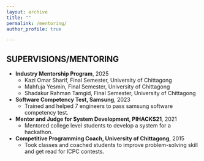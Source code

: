 ```yaml
---
layout: archive
title: ""
permalink: /mentoring/
author_profile: true

---
```


## SUPERVISIONS/MENTORING
- **Industry Mentorship Program**, 2025
  * Kazi Omar Sharif, Final Semester, University of Chittagong
  * Mahfuja Yesmin, Final Semester, University of Chittagong
  * Shadakur Rahman Tamgid, Final Semester, University of Chittagong
- **Software Competency Test, Samsung**, 2023
  * Trained and helped 7 engineers to pass samsung software competency test.
- **Mentor and Judge for System Development, PIHACKS21**, 2021
  * Mentored college level students to develop a system for a hackathon.
- **Competitive Programming Coach, University of Chittagong**, 2015
  * Took classes and coached students to improve problem-solving skill and get read for ICPC contests.
